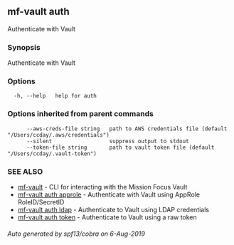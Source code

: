 ## mf-vault auth

Authenticate with Vault

### Synopsis

Authenticate with Vault

### Options

```
  -h, --help   help for auth
```

### Options inherited from parent commands

```
      --aws-creds-file string   path to AWS credentials file (default "/Users/ccday/.aws/credentials")
      --silent                  suppress output to stdout
      --token-file string       path to vault token file (default "/Users/ccday/.vault-token")
```

### SEE ALSO

* [mf-vault](mf-vault.md)	 - CLI for interacting with the Mission Focus Vault
* [mf-vault auth approle](mf-vault_auth_approle.md)	 - Authenticate with Vault using AppRole RoleID/SecretID
* [mf-vault auth ldap](mf-vault_auth_ldap.md)	 - Authenticate to Vault using LDAP credentials
* [mf-vault auth token](mf-vault_auth_token.md)	 - Authenticate to Vault using a raw token

###### Auto generated by spf13/cobra on 6-Aug-2019
